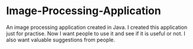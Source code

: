 # Image-Processing-Application
An image processing application created in Java. I created this application just for practise. Now I want people to use it and see if it is useful or not. I also want valuable suggestions from people.

